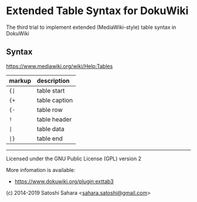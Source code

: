 Extended Table Syntax for DokuWiki
==================================

The third trial to implement extended (MediaWiki-style) table syntax in DokuWiki

Syntax
------

https://www.mediawiki.org/wiki/Help:Tables

| markup | description |
|:--     |:--          |
|<code>{&#124;</code>  | table start |
|<code>{+</code>       | table caption |
|<code>{-</code>       | table row |
|<code>!</code>        | table header |
|<code>&#124;</code>   | table data |
|<code>&#124;}</code>  | table end |

----
Licensed under the GNU Public License (GPL) version 2

More infomation is available:
  * https://www.dokuwiki.org/plugin:exttab3

(c) 2014-2019 Satoshi Sahara \<sahara.satoshi@gmail.com>
